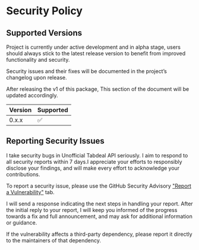 # Security Policy

## Supported Versions

Project is currently under active development and in alpha stage, users should always stick to the latest release version
to benefit from improved functionality and security.

Security issues and their fixes will be documented in the project’s changelog upon release.

After releasing the v1 of this package, This section of the document will be updated accordingly.

| Version | Supported          |
|---------|--------------------|
| 0.x.x   | :white_check_mark: |

## Reporting Security Issues

I take security bugs in Unofficial Tabdeal API seriously. I aim to respond to all security reports within 7 days.I appreciate your efforts to responsibly disclose your findings, and will make every effort to acknowledge your contributions.

To report a security issue, please use the GitHub Security Advisory ["Report a Vulnerability"](https://github.com/MohsenHNSJ/unofficial_tabdeal_api/security/advisories/new) tab.

I will send a response indicating the next steps in handling your report. After the initial reply to your report, I will keep you informed of the progress towards a fix and full announcement, and may ask for additional information or guidance.

If the vulnerability affects a third-party dependency, please report it directly to the maintainers of that dependency.
